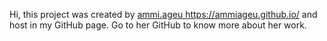 Hi, this project was created by [ammi.ageu ](https://ammiageu.github.io/)https://ammiageu.github.io/ and host in my GitHub page. Go to her GitHub to know more about her work.
